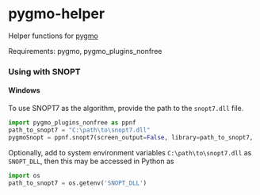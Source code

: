 # pygmo-helper
Helper functions for [pygmo](https://esa.github.io/pygmo2/index.html)

Requirements: pygmo, pygmo_plugins_nonfree

### Using with SNOPT
#### Windows
To use SNOPT7 as the algorithm, provide the path to the `snopt7.dll` file. 

```python
import pygmo_plugins_nonfree as ppnf
path_to_snopt7 = "C:\path\to\snopt7.dll"
pygmoSnopt = ppnf.snopt7(screen_output=False, library=path_to_snopt7,  minor_version=7)
```

Optionally, add to system environment variables `C:\path\to\snopt7.dll` as `SNOPT_DLL`, then this may be accessed in Python as 

```python
import os
path_to_snopt7 = os.getenv('SNOPT_DLL')
```
